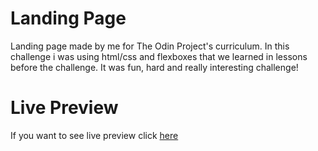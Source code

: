 # Landing Page
Landing page made by me for The Odin Project's curriculum. 
In this challenge i was using html/css and flexboxes that we learned in lessons before the challenge.
It was fun, hard and really interesting challenge!

# Live Preview
If you want to see live preview click [here](https://sphcs013.github.io/landing-page/)